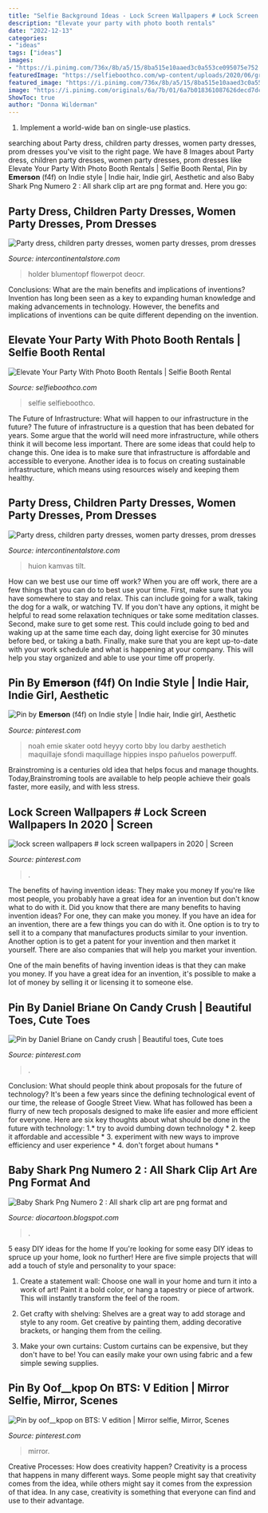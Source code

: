 ```yaml
---
title: "Selfie Background Ideas - Lock Screen Wallpapers # Lock Screen Wallpapers In 2020"
description: "Elevate your party with photo booth rentals"
date: "2022-12-13"
categories:
- "ideas"
tags: ["ideas"]
images:
- "https://i.pinimg.com/736x/8b/a5/15/8ba515e10aaed3c0a553ce095075e752.jpg"
featuredImage: "https://selfieboothco.com/wp-content/uploads/2020/06/group-10@2x-1-1024x771.jpg"
featured_image: "https://i.pinimg.com/736x/8b/a5/15/8ba515e10aaed3c0a553ce095075e752.jpg"
image: "https://i.pinimg.com/originals/6a/7b/01/6a7b018361087626decd7dc5d25a1826.jpg"
ShowToc: true
author: "Donna Wilderman"
---
```



1. Implement a world-wide ban on single-use plastics.

	

		
searching about Party dress, children party dresses, women party dresses, prom dresses you've visit to the right page. We have 8 Images about Party dress, children party dresses, women party dresses, prom dresses like Elevate Your Party With Photo Booth Rentals | Selfie Booth Rental, Pin by 𝐄𝗺𝐞𝐫𝐬𝗼𝐧 (f4f) on Indie style | Indie hair, Indie girl, Aesthetic and also Baby Shark Png Numero 2 : All shark clip art are png format and. Here you go:
		
    
## Party Dress, Children Party Dresses, Women Party Dresses, Prom Dresses

<img loading=lazy src="https://ae01.alicdn.com/kf/HTB1FmJZXcnrK1RjSspkq6yuvXXaT.jpg" onerror="this.onerror=null;this.src='https://tse4.mm.bing.net/th?id=OIP.05Zl9RJ7AT4oV-DSnhShjAHaHa&amp;pid=15.1';" alt="Party dress, children party dresses, women party dresses, prom dresses">

_Source: intercontinentalstore.com_

>holder blumentopf flowerpot deocr. 

	

Conclusions: What are the main benefits and implications of inventions?
Invention has long been seen as a key to expanding human knowledge and making advancements in technology. However, the benefits and implications of inventions can be quite different depending on the invention.

    
## Elevate Your Party With Photo Booth Rentals | Selfie Booth Rental

<img loading=lazy src="https://selfieboothco.com/wp-content/uploads/2020/06/group-10@2x-1-1024x771.jpg" onerror="this.onerror=null;this.src='https://tse2.mm.bing.net/th?id=OIP.6lYGO9GC7Aoyp25heLrFPgHaFk&amp;pid=15.1';" alt="Elevate Your Party With Photo Booth Rentals | Selfie Booth Rental">

_Source: selfieboothco.com_

>selfie selfieboothco. 

	

The Future of Infrastructure: What will happen to our infrastructure in the future?
The future of infrastructure is a question that has been debated for years. Some argue that the world will need more infrastructure, while others think it will become less important. There are some ideas that could help to change this. One idea is to make sure that infrastructure is affordable and accessible to everyone. Another idea is to focus on creating sustainable infrastructure, which means using resources wisely and keeping them healthy.

    
## Party Dress, Children Party Dresses, Women Party Dresses, Prom Dresses

<img loading=lazy src="https://ae01.alicdn.com/kf/H35442ae3cc8146e6b98a5466e131cce6v.png" onerror="this.onerror=null;this.src='https://tse1.mm.bing.net/th?id=OIP.RPhGCA9ZPfHb0cUBk34tFgHaDt&amp;pid=15.1';" alt="Party dress, children party dresses, women party dresses, prom dresses">

_Source: intercontinentalstore.com_

>huion kamvas tilt. 

	

How can we best use our time off work?
When you are off work, there are a few things that you can do to best use your time. First, make sure that you have somewhere to stay and relax. This can include going for a walk, taking the dog for a walk, or watching TV. If you don't have any options, it might be helpful to read some relaxation techniques or take some meditation classes. Second, make sure to get some rest. This could include going to bed and waking up at the same time each day, doing light exercise for 30 minutes before bed, or taking a bath. Finally, make sure that you are kept up-to-date with your work schedule and what is happening at your company. This will help you stay organized and able to use your time off properly.

    
## Pin By 𝐄𝗺𝐞𝐫𝐬𝗼𝐧 (f4f) On Indie Style | Indie Hair, Indie Girl, Aesthetic

<img loading=lazy src="https://i.pinimg.com/736x/e2/cd/c3/e2cdc3c01a28b9ee6c98ea3558be9ad0.jpg" onerror="this.onerror=null;this.src='https://tse4.mm.bing.net/th?id=OIP.tfxwMEmhK8qQOkwbhE3JlgHaIF&amp;pid=15.1';" alt="Pin by 𝐄𝗺𝐞𝐫𝐬𝗼𝐧 (f4f) on Indie style | Indie hair, Indie girl, Aesthetic">

_Source: pinterest.com_

>noah emie skater ootd heyyy corto bby lou darby aesthetich maquillaje sfondi maquillage hippies inspo pañuelos powerpuff. 

	

Brainstroming is a centuries old idea that helps focus and manage thoughts. Today,Brainstroming tools are available to help people achieve their goals faster, more easily, and with less stress.

    
## Lock Screen Wallpapers # Lock Screen Wallpapers In 2020 | Screen

<img loading=lazy src="https://i.pinimg.com/736x/4c/cc/ca/4cccca35dc084a23713739a829855f5d.jpg" onerror="this.onerror=null;this.src='https://tse1.mm.bing.net/th?id=OIP.rhV9IVJyCGcM4kHU7yB-2gHaNK&amp;pid=15.1';" alt="lock screen wallpapers # lock screen wallpapers in 2020 | Screen">

_Source: pinterest.com_

>. 

	

The benefits of having invention ideas: They make you money
If you're like most people, you probably have a great idea for an invention but don't know what to do with it. Did you know that there are many benefits to having invention ideas? For one, they can make you money.
If you have an idea for an invention, there are a few things you can do with it. One option is to try to sell it to a company that manufactures products similar to your invention. Another option is to get a patent for your invention and then market it yourself. There are also companies that will help you market your invention.

One of the main benefits of having invention ideas is that they can make you money. If you have a great idea for an invention, it's possible to make a lot of money by selling it or licensing it to someone else.

    
## Pin By Daniel Briane On Candy Crush | Beautiful Toes, Cute Toes

<img loading=lazy src="https://i.pinimg.com/736x/63/5b/de/635bde7b04a4a40cfc5fe24d8d6a8e14.jpg" onerror="this.onerror=null;this.src='https://tse4.mm.bing.net/th?id=OIP.uycWk0WOCD23EnGdqHi4gwHaJQ&amp;pid=15.1';" alt="Pin by Daniel Briane on Candy crush | Beautiful toes, Cute toes">

_Source: pinterest.com_

>. 

	

Conclusion: What should people think about proposals for the future of technology?
It's been a few years since the defining technological event of our time, the release of Google Street View. What has followed has been a flurry of new tech proposals designed to make life easier and more efficient for everyone. Here are six key thoughts about what should be done in the future with technology: 
1.* try to avoid dumbing down technology *
2. keep it affordable and accessible *
3. experiment with new ways to improve efficiency and user experience *
4. don't forget about humans *

    
## Baby Shark Png Numero 2 : All Shark Clip Art Are Png Format And

<img loading=lazy src="https://i.pinimg.com/originals/6a/7b/01/6a7b018361087626decd7dc5d25a1826.jpg" onerror="this.onerror=null;this.src='https://tse2.mm.bing.net/th?id=OIP.ls69zfxl2DAJbz4wvsZMtQHaKe&amp;pid=15.1';" alt="Baby Shark Png Numero 2 : All shark clip art are png format and">

_Source: diocartoon.blogspot.com_

>. 

	

5 easy DIY ideas for the home
If you're looking for some easy DIY ideas to spruce up your home, look no further! Here are five simple projects that will add a touch of style and personality to your space:
1. Create a statement wall: Choose one wall in your home and turn it into a work of art! Paint it a bold color, or hang a tapestry or piece of artwork. This will instantly transform the feel of the room.

2. Get crafty with shelving: Shelves are a great way to add storage and style to any room. Get creative by painting them, adding decorative brackets, or hanging them from the ceiling.

3. Make your own curtains: Custom curtains can be expensive, but they don't have to be! You can easily make your own using fabric and a few simple sewing supplies.


    
## Pin By Oof__kpop On BTS: V Edition | Mirror Selfie, Mirror, Scenes

<img loading=lazy src="https://i.pinimg.com/736x/8b/a5/15/8ba515e10aaed3c0a553ce095075e752.jpg" onerror="this.onerror=null;this.src='https://tse1.mm.bing.net/th?id=OIP.sZoebN3c35ObLCDASUTrHgHaJ4&amp;pid=15.1';" alt="Pin by oof__kpop on BTS: V edition | Mirror selfie, Mirror, Scenes">

_Source: pinterest.com_

>mirror. 

	

Creative Processes: How does creativity happen?
Creativity is a process that happens in many different ways. Some people might say that creativity comes from the idea, while others might say it comes from the expression of that idea. In any case, creativity is something that everyone can find and use to their advantage.

